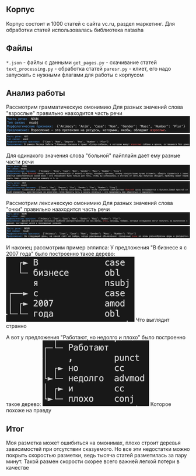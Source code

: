 ## Корпус
Корпус состоит и 1000 статей с сайта vc.ru, раздел маркетинг. Для обработки статей использовалась библиотека natasha

## Файлы
`*.json` - файлы с данными
`get_pages.py` - скачивание статей
`text_processing.py` - обработка статей
`paresr.py` - клиет, его надо запускать с нужными флагами для работы с корпусом

## Анализ работы
Рассмотрим грамматическую омонимию
Для разных значений слова "взрослые" правильно нааходится часть речи
![Image alt](https://github.com/av-onishchenko/vc.marketing_corpus/raw/main/pics/omon1_1.png)
![Image alt](https://github.com/av-onishchenko/vc.marketing_corpus/raw/main/pics/omon1_2.png)

Для одинакого значения слова "больной" пайплайн дает ему разные части речи
![Image alt](https://github.com/av-onishchenko/vc.marketing_corpus/raw/main/pics/omon2_1.png)
![Image alt](https://github.com/av-onishchenko/vc.marketing_corpus/raw/main/pics/omon2_2.png)

Рассмотрим лексическую омонимию
Для разных значений слова "очки" правильно нааходится часть речи
![Image alt](https://github.com/av-onishchenko/vc.marketing_corpus/raw/main/pics/omon3_1.png)
![Image alt](https://github.com/av-onishchenko/vc.marketing_corpus/raw/main/pics/omon3_2.png)

И наконец рассмотрим пример эллипса:
У предложения "В бизнесе я с 2007 года" было построенно такое дерево:
![Image alt](https://github.com/av-onishchenko/vc.marketing_corpus/raw/main/pics/ellipse1.png) 
Что выглядит странно

А вот у предложения "Работают, но недолго и плохо" было построенно такое дерево:
![Image alt](https://github.com/av-onishchenko/vc.marketing_corpus/raw/main/pics/ellipse2.png) 
Которое похоже на правду

## Итог
Моя разметка может ошибиться на омонимах, плохо строит деревья зависимостей при отсутствии сказуемого. 
Но все эти недостатки можно покрыть скоростью разметки, ведь тысяча статей разметилась за пару минут. Такой размен скорости скорее всего важней легкой потери в качестве